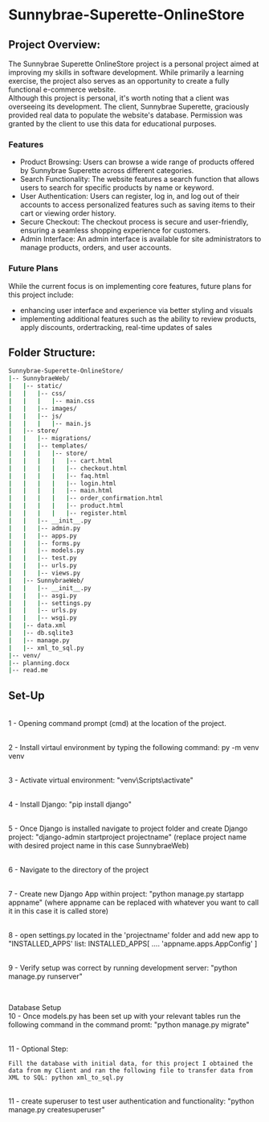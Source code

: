 # Sunnybrae-Superette-OnlineStore

## Project Overview:

The Sunnybrae Superette OnlineStore project is a personal project aimed at improving my skills in software development. While primarily a learning exercise, the project also serves as an opportunity to create a fully functional e-commerce website.
<br>
Although this project is personal, it's worth noting that a client was overseeing its development. The client, Sunnybrae Superette, graciously provided real data to populate the website's database. Permission was granted by the client to use this data for educational purposes.

### Features 
- Product Browsing: Users can browse a wide range of products offered by Sunnybrae Superette across different categories.
- Search Functionality: The website features a search function that allows users to search for specific products by name or keyword.
- User Authentication: Users can register, log in, and log out of their accounts to access personalized features such as saving items to their cart or viewing order history.
- Secure Checkout: The checkout process is secure and user-friendly, ensuring a seamless shopping experience for customers.
- Admin Interface: An admin interface is available for site administrators to manage products, orders, and user accounts.

### Future Plans 

While the current focus is on implementing core features, future plans for this project include:

- enhancing user interface and experience via better styling and visuals
- implementing additional features such as the ability to review products, apply discounts, ordertracking, real-time updates of sales

## Folder Structure:
```bash
Sunnybrae-Superette-OnlineStore/
|-- SunnybraeWeb/
|   |-- static/
|   |   |-- css/
|   |   |   |-- main.css
|   |   |-- images/
|   |   |-- js/
|   |   |   |-- main.js
|   |-- store/
|   |   |-- migrations/
|   |   |-- templates/
|   |   |   |-- store/
|   |   |   |   |-- cart.html
|   |   |   |   |-- checkout.html
|   |   |   |   |-- faq.html
|   |   |   |   |-- login.html
|   |   |   |   |-- main.html
|   |   |   |   |-- order_confirmation.html
|   |   |   |   |-- product.html
|   |   |   |   |-- register.html
|   |   |-- __init__.py
|   |   |-- admin.py
|   |   |-- apps.py
|   |   |-- forms.py
|   |   |-- models.py
|   |   |-- test.py
|   |   |-- urls.py
|   |   |-- views.py
|   |-- SunnybraeWeb/
|   |   |-- __init__.py
|   |   |-- asgi.py
|   |   |-- settings.py
|   |   |-- urls.py
|   |   |-- wsgi.py
|   |-- data.xml
|   |-- db.sqlite3
|   |-- manage.py
|   |-- xml_to_sql.py
|-- venv/
|-- planning.docx
|-- read.me
```


## Set-Up

<br> 1 - Opening command prompt (cmd) at the location of the project.

<br> 2 - Install virtaul environment by typing the following command: py -m venv venv

<br> 3 - Activate virtual environment: "venv\Scripts\activate" 

<br> 4 - Install Django: "pip install django" 

<br> 5 - Once Django is installed navigate to project folder and create Django project: "django-admin startproject projectname"  (replace project name with desired project name in this case SunnybraeWeb)

<br> 6 - Navigate to the directory of the project

<br> 7 - Create new Django App within project: "python manage.py startapp appname" (where appname can be replaced with whatever you want to call it in this case it is called store)

<br> 8 - open settings.py located in the 'projectname' folder and add new app to "INSTALLED_APPS' list: INSTALLED_APPS[
    ....
    'appname.apps.AppConfig'
]

<br> 9 - Verify setup was correct by running development server: "python manage.py runserver"

<br>

Database Setup
<br> 10 - Once models.py has been set up with your relevant tables run the following command in the command promt: "python manage.py migrate"

<br> 11 - Optional Step: 

    Fill the database with initial data, for this project I obtained the data from my Client and ran the following file to transfer data from XML to SQL: python xml_to_sql.py 

<br> 11 - create superuser to test user authentication and functionality: "python manage.py createsuperuser" 